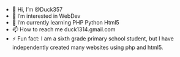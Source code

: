 - 👋 Hi, I’m @Duck357
- 👀 I’m interested in WebDev
- 🌱 I’m currently learning PHP Python Html5
- 📫 How to reach me duck1314.gmail.com
- ⚡ Fun fact: I am a sixth grade primary school student, but I have independently created many websites using php and html5.

<!---
Duck357/Duck357 is a ✨ special ✨ repository because its `README.md` (this file) appears on your GitHub profile.
You can click the Preview link to take a look at your changes.
--->
